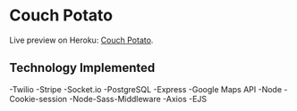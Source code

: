 # Couch Potato

Live preview on Heroku: [Couch Potato](https://couch-potatoez.herokuapp.com/).


## Technology Implemented

-Twilio
-Stripe
-Socket.io
-PostgreSQL
-Express
-Google Maps API
-Node
-Cookie-session
-Node-Sass-Middleware
-Axios
-EJS
